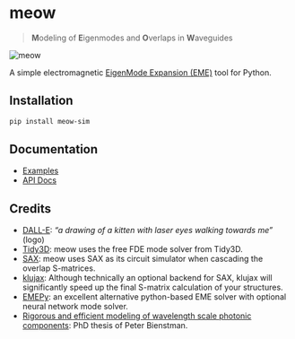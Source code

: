 # meow

> **M**odeling of **E**igenmodes and **O**verlaps in **W**aveguides

![meow](https://flaport.github.io/meow/_static/meow.png)

A simple electromagnetic [EigenMode Expansion (EME)](https://en.wikipedia.org/wiki/Eigenmode_expansion) tool for Python.

## Installation

```sh
pip install meow-sim
```

## Documentation

- [Examples](https://flaport.github.io/meow/examples.html)
- [API Docs](https://flaport.github.io/meow/meow.html)

## Credits

- [DALL-E](https://labs.openai.com): _“a drawing of a kitten with laser eyes walking towards me”_ (logo)
- [Tidy3D](https://github.com/flexcompute/tidy3d): meow uses the free FDE mode solver from Tidy3D.
- [SAX](https://github.com/flaport/sax): meow uses SAX as its circuit simulator when cascading the overlap S-matrices.
- [klujax](https://github.com/flaport/sax): Although technically an optional backend for SAX, klujax will significantly speed up the final S-matrix calculation of your structures.
- [EMEPy](https://github.com/emepy): an excellent alternative python-based EME solver with optional neural network mode solver.
- [Rigorous and efficient modeling of wavelength scale photonic components](http://photonics.intec.ugent.be/download/phd_104.pdf): PhD thesis of Peter Bienstman.
